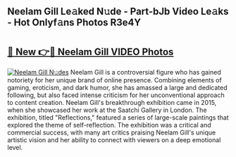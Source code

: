 ## Neelam Gill Le𝚊ked N𝚞de - Part-bJb Video Le𝚊ks - Hot Onlyf𝚊ns Photos R3e4Y

# <h2><a href="http://ac49971.deff.icu/?id=Neelam+Gill">🔗 New 👉🔴 Neelam Gill VIDEO Photos</a></h2>

[![Neelam Gill N𝚞des](https://i.imgur.com/rIISA9y.gif)](http://ac49971.deff.icu/?id=Neelam+Gill)
Neelam Gill is a controversial figure who has gained notoriety for her unique brand of online presence. Combining elements of gaming, eroticism, and dark humor, she has amassed a large and dedicated following, but also faced intense criticism for her unconventional approach to content creation. Neelam Gill's breakthrough exhibition came in 2015, when she showcased her work at the Saatchi Gallery in London. The exhibition, titled "Reflections," featured a series of large-scale paintings that explored the theme of self-reflection. The exhibition was a critical and commercial success, with many art critics praising Neelam Gill's unique artistic vision and her ability to connect with viewers on a deep emotional level.
